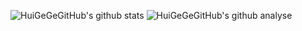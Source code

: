 <!-- ### Hi there 👋 -->
![HuiGeGeGitHub's github stats](https://github-readme-stats.vercel.app/api?username=HuiGeGeGitHub&theme=radical)
![HuiGeGeGitHub's github analyse](https://github-readme-stats.vercel.app/api/top-langs/?username=HuiGeGeGitHub&theme=radical)

<!--
**HuiGeGeGitHub/huigegegithub** is a ✨ _special_ ✨ repository because its `README.md` (this file) appears on your GitHub profile.
Here are some ideas to get you started:

- 🔭 I’m currently working on ...
- 🌱 I’m currently learning ...
- 👯 I’m looking to collaborate on ...
- 🤔 I’m looking for help with ...
- 💬 Ask me about ...
- 📫 How to reach me: ...
- 😄 Pronouns: ...
- ⚡ Fun fact: ...
-->
